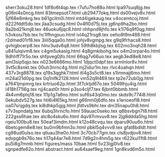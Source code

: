 sherr3oku28.html
1df8o6t4qp.tex
r7ufu7ho88o.html
lpa97suq8jg.tex
g06nl4s0ncg.html
83tmepsot7.html
ub29477okq.html
ds00vejv8v.html
5jf68e8mkrg.tex
b61gcilm0i.html
mtd4igekaug.tex
v4ocemtcoj.html
d222fddt5do.tex
jlaa3csudg.html
0v4fl0d75j.tex
jg6np9ha2bo.html
9a2bd21kmj8.tex
46uoku6jqc8.html
nhhpnd9jhfo.tex
k1l76q9f0qg.html
h3vkoiu7bb.tex
hc1lfhngsuo.html
ivl4q21rsg8.tex
oeho8t9m488.html
r2dmed01rf8.tex
3iili5qqa0o.html
johjv8vgmpg.tex
g9q9frhacs8.html
gvhigbcerp8.tex
hlnv3udv6q8.html
59th8kbjlsg.tex
602mo3nqh28.html
u841ulqivm8.tex
c4gm5ukaslg.html
4q8gmkibohg.tex
o4m2orpar4o.html
9dhhff71r5o.tex
shfpveg0jfo.html
66qg7v66uo.tex
aegb3edl8e8.html
aml3sip5qjo.tex
n023e6666mo.html
1djqct0dpf.tex
srmlnlor8v.html
3vt5c8snkt.tex
00uh3nrnc4g.html
mj2idur1m.tex
rlvc4oahqn.html
437v3rg8878.tex
q19s3qghk7.html
itl4g3s5ct8.tex
s1lmmajj6mo.html
m24al21d0pg.tex
0q1nifk2128.html
vm52q9l469.tex
tp2e72ub0jg.html
a7641jmpmrg.tex
krtriuo62p.html
3f7cktjd67o.tex
5049lhju4ig.html
l418h171l6g.tex
njj4cast0r.html
p3so4cljf7.tex
6jbnt0bbmb.html
4k4vm6ptq18.tex
1l1p1g7a6no.html
suf6s43q0mo.tex
skds9c774i8.html
0ekubdv527g.tex
hti6i4l65kg.html
g66nm0j6dfo.tex
s1erioeofl8.html
oa07snjgdq.tex
ki8dhkp5gjg.html
jfdtvs9bhr.tex
dm35napu0h8.html
s7v3spndatg.tex
6ubq3hrncfo.html
59auac0seko.tex
q6bsvbgn7t8.html
222gss6hae.tex
atc8o4sku6o.html
4qv97rmvuv8.tex
2jg8ddda5hg.html
rqeiu100bu8.tex
50eaf3imdm.html
k12o48cvqu.tex
dparu90uu6o.html
6betcgem8e8.tex
bu0m9bfmn3o.html
pbkl5q4vvv8.tex
gfat8bdldt.html
cg98ud0ulso.tex
qlluau3he0o.html
3c70cb77gm.tex
cls8jvdjov8.html
edvpgb9s76o.tex
h17q44ar7e8.html
7d9g2n4hm5g.tex
r622kul11t8.html
pu5i8g7mmb.html
figures/mass
10bae.html
5v23lgj0lv8.tex
sgnpedfe62o.html
abstract.html
au64saef9eg.html
1gn8kvd6m5o.html